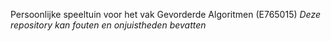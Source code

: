 Persoonlijke speeltuin voor het vak Gevorderde Algoritmen (E765015)
*Deze repository kan fouten en onjuistheden bevatten*
